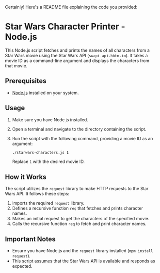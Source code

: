 Certainly! Here's a README file explaining the code you provided:

# Star Wars Character Printer - Node.js

This Node.js script fetches and prints the names of all characters from a Star Wars movie using the Star Wars API (`swapi-api.hbtn.io`). It takes a movie ID as a command-line argument and displays the characters from that movie.

## Prerequisites

- [Node.js](https://nodejs.org/) installed on your system.

## Usage

1. Make sure you have Node.js installed.
2. Open a terminal and navigate to the directory containing the script.
3. Run the script with the following command, providing a movie ID as an argument:

   ```bash
   ./starwars-characters.js 1
   ```

   Replace `1` with the desired movie ID.

## How it Works

The script utilizes the `request` library to make HTTP requests to the Star Wars API. It follows these steps:

1. Imports the required `request` library.
2. Defines a recursive function `req` that fetches and prints character names.
3. Makes an initial request to get the characters of the specified movie.
4. Calls the recursive function `req` to fetch and print character names.

## Important Notes

- Ensure you have Node.js and the `request` library installed (`npm install request`).
- This script assumes that the Star Wars API is available and responds as expected.
